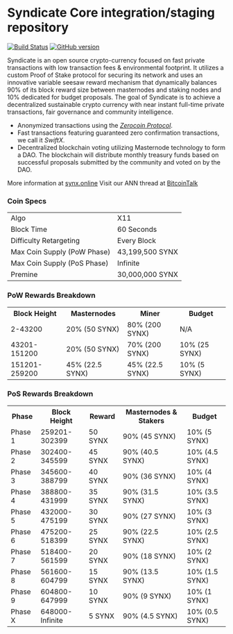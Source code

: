 Syndicate Core integration/staging repository
=====================================

[![Build Status](https://travis-ci.org/SyndicateLtd/SyndicateQt.svg?branch=master)](https://travis-ci.org/SyndicateLtd/SyndicateQt) [![GitHub version](https://badge.fury.io/gh/SyndicateLtd%2FSyndicateQt.svg)](https://badge.fury.io/gh/SyndicateLtd%2FSyndicateQt)

Syndicate is an open source crypto-currency focused on fast private transactions with low transaction fees & environmental footprint.  It utilizes a custom Proof of Stake protocol for securing its network and uses an innovative variable seesaw reward mechanism that dynamically balances 90% of its block reward size between masternodes and staking nodes and 10% dedicated for budget proposals. The goal of Syndicate is to achieve a decentralized sustainable crypto currency with near instant full-time private transactions, fair governance and community intelligence.
- Anonymized transactions using the [_Zerocoin Protocol_](http://zerocoin.org/).
- Fast transactions featuring guaranteed zero confirmation transactions, we call it _SwiftX_.
- Decentralized blockchain voting utilizing Masternode technology to form a DAO. The blockchain will distribute monthly treasury funds based on successful proposals submitted by the community and voted on by the DAO.

More information at [synx.online](http://synx.online) Visit our ANN thread at [BitcoinTalk](https://bitcointalk.org/index.php?topic=2237538.0)

### Coin Specs
<table>
<tr><td>Algo</td><td>X11</td></tr>
<tr><td>Block Time</td><td>60 Seconds</td></tr>
<tr><td>Difficulty Retargeting</td><td>Every Block</td></tr>
<tr><td>Max Coin Supply (PoW Phase)</td><td>43,199,500 SYNX</td></tr>
<tr><td>Max Coin Supply (PoS Phase)</td><td>Infinite</td></tr>
<tr><td>Premine</td><td>30,000,000 SYNX</td></tr>
</table>

### PoW Rewards Breakdown

<table>
<th>Block Height</th><th>Masternodes</th><th>Miner</th><th>Budget</th>
<tr><td>2-43200</td><td>20% (50 SYNX)</td><td>80% (200 SYNX)</td><td>N/A</td></tr>
<tr><td>43201-151200</td><td>20% (50 SYNX)</td><td>70% (200 SYNX)</td><td>10% (25 SYNX)</td></tr>
<tr><td>151201-259200</td><td>45% (22.5 SYNX)</td><td>45% (22.5 SYNX)</td><td>10% (5 SYNX)</td></tr>
</table>

### PoS Rewards Breakdown

<table>
<th>Phase</th><th>Block Height</th><th>Reward</th><th>Masternodes & Stakers</th><th>Budget</th>
<tr><td>Phase 1</td><td>259201-302399</td><td>50 SYNX</td><td>90% (45 SYNX)</td><td>10% (5 SYNX)</td></tr>
<tr><td>Phase 2</td><td>302400-345599</td><td>45 SYNX</td><td>90% (40.5 SYNX)</td><td>10% (4.5 SYNX)</td></tr>
<tr><td>Phase 3</td><td>345600-388799</td><td>40 SYNX</td><td>90% (36 SYNX)</td><td>10% (4 SYNX)</td></tr>
<tr><td>Phase 4</td><td>388800-431999</td><td>35 SYNX</td><td>90% (31.5 SYNX)</td><td>10% (3.5 SYNX)</td></tr>
<tr><td>Phase 5</td><td>432000-475199</td><td>30 SYNX</td><td>90% (27 SYNX)</td><td>10% (3 SYNX)</td></tr>
<tr><td>Phase 6</td><td>475200-518399</td><td>25 SYNX</td><td>90% (22.5 SYNX)</td><td>10% (2.5 SYNX)</td></tr>
<tr><td>Phase 7</td><td>518400-561599</td><td>20 SYNX</td><td>90% (18 SYNX)</td><td>10% (2 SYNX)</td></tr>
<tr><td>Phase 8</td><td>561600-604799</td><td>15 SYNX</td><td>90% (13.5 SYNX)</td><td>10% (1.5 SYNX)</td></tr>
<tr><td>Phase 9</td><td>604800-647999</td><td>10 SYNX</td><td>90% (9 SYNX)</td><td>10% (1 SYNX)</td></tr>
<tr><td>Phase X</td><td>648000-Infinite</td><td>5 SYNX</td><td>90% (4.5 SYNX)</td><td>10% (0.5 SYNX)</td></tr>
</table>
